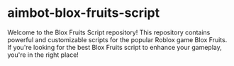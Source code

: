 # aimbot-blox-fruits-script
Welcome to the Blox Fruits Script repository! This repository contains powerful and customizable scripts for the popular Roblox game Blox Fruits. If you're looking for the best Blox Fruits script to enhance your gameplay, you're in the right place!
